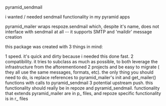 pyramid_sendmail

i wanted / needed sendmail functionality in my pyramid apps

pyramid_mailer wraps respoze.sendmail which, despite it's name, does not interface with sendmail at all -- it supports SMTP and 'maildir' message creation 

this package was created with 3 things in mind:

1 speed.  it's quick and dirty because i needed this done fast.
2 compatibility.  it tries to subclass as much as possible, to both leverage the infrastructure from the aftorementioned 2 projects and be easy to migrate ( they all use the same messages, formats, etc).  the only thing you should need to do, is replace references to pyramid_mailer's init and get_mailer() functions with calls to pyramid_sendmail
3 potential upstream push. this functionality should really be in repoze and pyramid_sendmail.  functionality that extends pyramid_mailer are in p_ files, and repoze specific functionality is in r_ files





